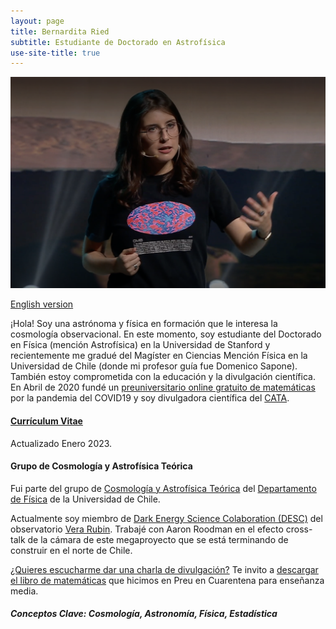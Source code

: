 ```yaml
---
layout: page
title: Bernardita Ried
subtitle: Estudiante de Doctorado en Astrofísica
use-site-title: true
---
```

![](/img/4.png)

[English version](http://bernarditaried.com/english/)

¡Hola! Soy una astrónoma y física en formación que le interesa la cosmología observacional. En este momento, soy estudiante del Doctorado en Física (mención Astrofísica) en la Universidad de Stanford y recientemente me gradué del Magíster en Ciencias Mención Física en la Universidad de Chile (donde mi profesor guía fue Domenico Sapone). También estoy comprometida con la educación y la divulgación científica. En Abril de 2020 fundé un [preuniversitario online gratuito de matemáticas](https://www.preuencuarentena.com/) por la pandemia del COVID19 y soy divulgadora científica del [CATA](http://www.cata.cl/).

#### [Currículum Vitae](https://drive.google.com/file/d/1LzJnXKMiyRJtVqr_moumpSfH_w6EmGpN/view?usp=share_link) 
Actualizado Enero 2023.

#### Grupo de Cosmología y Astrofísica Teórica
Fui parte del grupo de [Cosmología y Astrofísica Teórica](http://www.dfi.uchile.cl/grupos-investigacion/cosmologia-y-astrofisica-teorica/) del [Departamento de Física](http://www.dfi.uchile.cl/) de la Universidad de Chile. 

Actualmente soy miembro de [Dark Energy Science Colaboration (DESC)](https://lsstdesc.org/) del observatorio [Vera Rubin](https://www.lsst.org/). Trabajé con Aaron Roodman en el efecto cross-talk de la cámara de este megaproyecto que se está terminando de construir en el norte de Chile.

[¿Quieres escucharme dar una charla de divulgación?](https://www.tvn.cl/ntv/nochesnerd/ultimoscapitulos/noches-nerd-exoplanetas-y-marte-capitulo-1-4912556)
Te invito a [descargar el libro de matemáticas](https://www.preuencuarentena.com/libro) que hicimos en Preu en Cuarentena para enseñanza media.

##### Conceptos Clave: Cosmología, Astronomía, Física, Estadística
